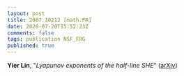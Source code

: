 ```yaml
---
layout: post
title: 2007.10212 [math.PR]
date: 2020-07-20T15:52:23Z
comments: false
tags: publication NSF_FRG
published: true
---
```


<b>Yier Lin</b>, "<i>Lyapunov exponents of the half-line SHE</i>" ([arXiv](http://arxiv.org/abs/2007.10212v1))
